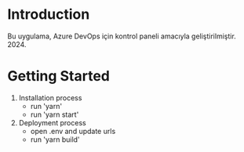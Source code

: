 # Introduction

Bu uygulama, Azure DevOps için kontrol paneli amacıyla geliştirilmiştir. 2024.

# Getting Started

1. Installation process
   - run 'yarn'
   - run 'yarn start'
2. Deployment process
   - open .env and update urls
   - run 'yarn build'
